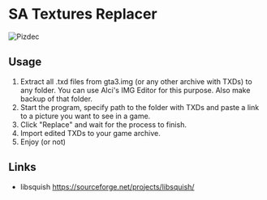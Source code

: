 # SA Textures Replacer

![Pizdec](https://pp.userapi.com/c846521/v846521710/76442/Y0gnJH_dsAM.jpg)

Usage
---------
1. Extract all .txd files from gta3.img (or any other archive with TXDs) to any folder.
You can use Alci's IMG Editor for this purpose. Also make backup of that folder.
2. Start the program, specify path to the folder with TXDs and paste a link to a picture you want to see in a game.
3. Click "Replace" and wait for the process to finish.
4. Import edited TXDs to your game archive.
5. Enjoy (or not)

Links
-----
* libsquish https://sourceforge.net/projects/libsquish/
